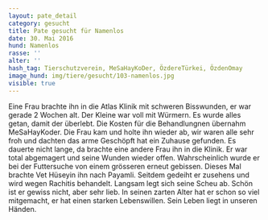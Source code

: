 ```yaml
---
layout: pate_detail
category: gesucht
title: Pate gesucht für Namenlos
date: 30. Mai 2016
hund: Namenlos
rasse: ''
alter: ''
hash_tag: Tierschutzverein, MeSaHayKoDer, ÖzdereTürkei, ÖzdenOmay
image_hund: img/tiere/gesucht/103-namenlos.jpg
visible: true
---
```


Eine Frau brachte ihn in die Atlas Klinik mit schweren Bisswunden, er war gerade 2 Wochen alt. Der Kleine war voll mit Würmern.
Es wurde alles getan, damit der überlebt. Die Kosten für die Behandlungnen übernahm MeSaHayKoder. Die Frau kam und holte ihn wieder ab, wir waren alle sehr froh und dachten das arme Geschöpft hat ein Zuhause gefunden.
Es dauerte nicht lange, da brachte eine andere Frau ihn in die Klinik. Er war total abgemagert und seine Wunden wieder offen. Wahrscheinlich wurde er bei der Futtersuche von einem grösseren erneut gebissen.
Dieses Mal brachte Vet Hüseyin ihn nach Payamli. Seitdem gedeiht er zusehens und wird wegen Rachitis behandelt. Langsam legt sich seine Scheu ab.
Schön ist er gewiss nicht, aber sehr lieb. In seinen zarten Alter hat er schon so viel mitgemacht, er hat einen starken Lebenswillen.
Sein Leben liegt in unseren Händen.
